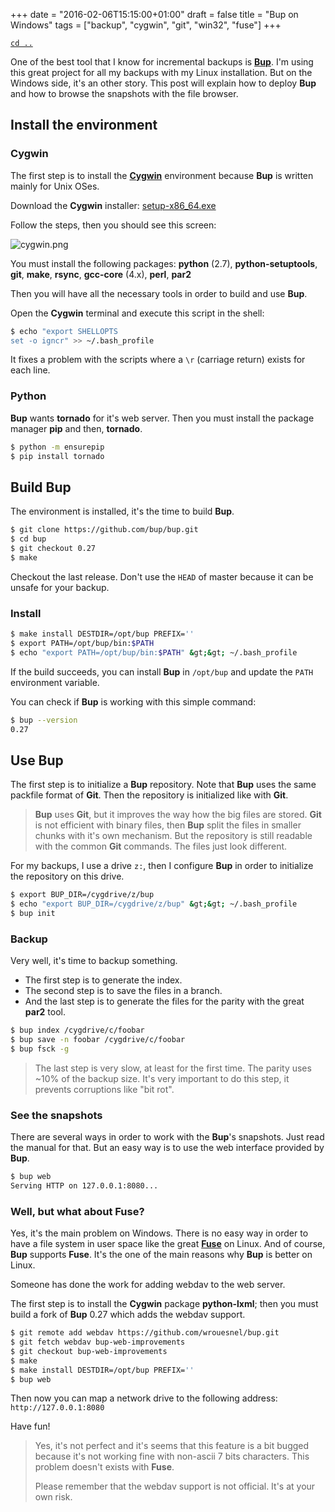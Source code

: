 +++
date = "2016-02-06T15:15:00+01:00"
draft = false
title = "Bup on Windows"
tags = ["backup", "cygwin", "git", "win32", "fuse"]
+++

[`cd ..`](/)

One of the best tool that I know for incremental backups is
[**Bup**](https://bup.github.io). I'm using this great project for all my
backups with my Linux installation. But on the Windows side, it's an other
story. This post will explain how to deploy **Bup** and how to browse the
snapshots with the file browser.

## Install the environment

### Cygwin

The first step is to install the [**Cygwin**](https://www.cygwin.com/)
environment because **Bup** is written mainly for Unix OSes.

Download the **Cygwin** installer:
[setup-x86_64.exe](https://www.cygwin.com/setup-x86_64.exe)

Follow the steps, then you should see this screen:

![cygwin.png](/img/cygwin.png)

You must install the following packages: **python** (2.7),
**python-setuptools**, **git**, **make**, **rsync**, **gcc-core** (4.x),
**perl**, **par2**

Then you will have all the necessary tools in order to build and use **Bup**.

Open the **Cygwin** terminal and execute this script in the shell:

```bash
$ echo "export SHELLOPTS
set -o igncr" >> ~/.bash_profile
```

It fixes a problem with the scripts where a `\r` (carriage return) exists for
each line.

### Python

**Bup** wants **tornado** for it's web server. Then you must install the package
manager **pip** and then, **tornado**.

```bash
$ python -m ensurepip
$ pip install tornado
```

## Build Bup

The environment is installed, it's the time to build **Bup**.

```bash
$ git clone https://github.com/bup/bup.git
$ cd bup
$ git checkout 0.27
$ make
```

Checkout the last release. Don't use the `HEAD` of master because it can be
unsafe for your backup.

### Install

```bash
$ make install DESTDIR=/opt/bup PREFIX=''
$ export PATH=/opt/bup/bin:$PATH
$ echo "export PATH=/opt/bup/bin:$PATH" &gt;&gt; ~/.bash_profile
```

If the build succeeds, you can install **Bup** in `/opt/bup` and update the
`PATH` environment variable.

You can check if **Bup** is working with this simple command:

```bash
$ bup --version
0.27
```

## Use Bup

The first step is to initialize a **Bup** repository. Note that **Bup** uses the
same packfile format of **Git**. Then the repository is initialized like with
**Git**.

> **Bup** uses **Git**, but it improves the way how the big files are stored.
> **Git** is not efficient with binary files, then **Bup** split the files in
> smaller chunks with it's own mechanism. But the repository is still readable
> with the common **Git** commands. The files just look different.

For my backups, I use a drive `z:`, then I configure **Bup** in order to
initialize the repository on this drive.

```bash
$ export BUP_DIR=/cygdrive/z/bup
$ echo "export BUP_DIR=/cygdrive/z/bup" &gt;&gt; ~/.bash_profile
$ bup init
```

### Backup

Very well, it's time to backup something.

- The first step is to generate the index.
- The second step is to save the files in a branch.
- And the last step is to generate the files for the parity with the great
  **par2** tool.

```bash
$ bup index /cygdrive/c/foobar
$ bup save -n foobar /cygdrive/c/foobar
$ bup fsck -g
```

> The last step is very slow, at least for the first time. The parity uses ~10%
> of the backup size. It's very important to do this step, it prevents
> corruptions like "bit rot".

### See the snapshots

There are several ways in order to work with the **Bup**'s snapshots. Just read
the manual for that. But an easy way is to use the web interface provided by
**Bup**.

```bash
$ bup web
Serving HTTP on 127.0.0.1:8080...
```

### Well, but what about Fuse?

Yes, it's the main problem on Windows. There is no easy way in order to have a
file system in user space like the great
[**Fuse**](https://en.wikipedia.org/wiki/Filesystem_in_Userspace) on Linux. And
of course, **Bup** supports **Fuse**. It's the one of the main reasons why
**Bup** is better on Linux.

Someone has done the work for adding webdav to the web server.

The first step is to install the **Cygwin** package **python-lxml**; then you
must build a fork of **Bup** 0.27 which adds the webdav support.

```bash
$ git remote add webdav https://github.com/wrouesnel/bup.git
$ git fetch webdav bup-web-improvements
$ git checkout bup-web-improvements
$ make
$ make install DESTDIR=/opt/bup PREFIX=''
$ bup web
```

Then now you can map a network drive to the following address:
`http://127.0.0.1:8080`

Have fun!

> Yes, it's not perfect and it's seems that this feature is a bit bugged because
> it's not working fine with non-ascii 7 bits characters. This problem doesn't
> exists with **Fuse**.
>
> Please remember that the webdav support is not official. It's at your own
> risk.
